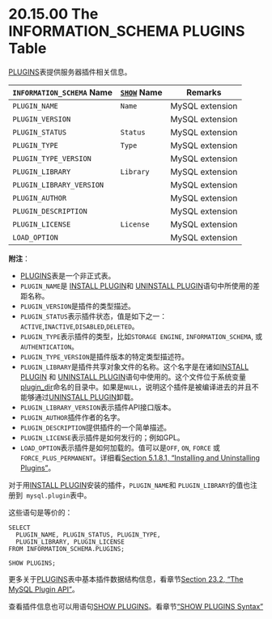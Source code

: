 # 20.15.00 The INFORMATION_SCHEMA PLUGINS Table

[PLUGINS]()表提供服务器插件相关信息。

<table>
<thead>
<tr>
	<th scope="col"><code class="literal">INFORMATION_SCHEMA</code> Name</th>
	<th scope="col"><a class="link" href="show.html" title="13.7.5. SHOW Syntax"><code class="literal">SHOW</code></a> Name</th>
	<th scope="col">Remarks</th>
</tr>
</thead>

<tbody>
<tr>
	<td scope="row"><code class="literal">PLUGIN_NAME</code></td>
	<td><code class="literal">Name</code></td>
	<td>MySQL extension</td>
</tr>

<tr>
	<td scope="row"><code class="literal">PLUGIN_VERSION</code></td>
	<td> </td>
	<td>MySQL extension</td>
</tr>

<tr>
	<td scope="row"><code class="literal">PLUGIN_STATUS</code></td>
	<td><code class="literal">Status</code></td>
	<td>MySQL extension</td>
</tr>

<tr>
	<td scope="row"><code class="literal">PLUGIN_TYPE</code></td>
	<td><code class="literal">Type</code></td>
	<td>MySQL extension</td>
</tr>

<tr>
	<td scope="row"><code class="literal">PLUGIN_TYPE_VERSION</code></td>
	<td> </td>
	<td>MySQL extension</td>
</tr>

<tr>
	<td scope="row"><code class="literal">PLUGIN_LIBRARY</code></td>
	<td><code class="literal">Library</code></td>
	<td>MySQL extension</td>
</tr>

<tr>
	<td scope="row"><code class="literal">PLUGIN_LIBRARY_VERSION</code></td>
	<td> </td><td>MySQL extension</td>
</tr>

<tr>
	<td scope="row"><code class="literal">PLUGIN_AUTHOR</code></td>
	<td> </td>
	<td>MySQL extension</td>
</tr>

<tr>
	<td scope="row"><code class="literal">PLUGIN_DESCRIPTION</code></td>
	<td> </td>
	<td>MySQL extension</td>
</tr>

<tr>
	<td scope="row"><code class="literal">PLUGIN_LICENSE</code></td>
	<td><code class="literal">License</code></td>
	<td>MySQL extension</td>
</tr>

<tr>
	<td scope="row"><code class="literal">LOAD_OPTION</code></td>
	<td> </td>
	<td>MySQL extension</td>
</tr>
</tbody>
</table>

**附注**：

- [PLUGINS]()表是一个非正式表。
- `PLUGIN_NAME`是 [INSTALL PLUGIN]()和 [UNINSTALL PLUGIN]()语句中所使用的差距名称。
- `PLUGIN_VERSION`是插件的类型描述。
- `PLUGIN_STATUS`表示插件状态，值是如下之一：`ACTIVE`,`INACTIVE`,`DISABLED`,`DELETED`。
- `PLUGIN_TYPE`表示插件的类型，比如`STORAGE ENGINE`, `INFORMATION_SCHEMA`, 或 `AUTHENTICATION`。
- `PLUGIN_TYPE_VERSION`是插件版本的特定类型描述符。
- `PLUGIN_LIBRARY`是插件共享对象文件的名称。这个名字是在诸如[INSTALL PLUGIN]() 和 [UNINSTALL PLUGIN]()语句中使用的。这个文件位于系统变量[plugin_dir]()命名的目录中。如果是`NULL`，说明这个插件是被编译进去的并且不能够通过[UNINSTALL PLUGIN]()卸载。
- `PLUGIN_LIBRARY_VERSION`表示插件API接口版本。
- `PLUGIN_AUTHOR`插件作者的名字。
- `PLUGIN_DESCRIPTION`提供插件的一个简单描述。
- `PLUGIN_LICENSE`表示插件是如何发行的；例如GPL。
- `LOAD_OPTION`表示插件是如何加载的。值可以是`OFF`, `ON`, `FORCE` 或 `FORCE_PLUS_PERMANENT`。详细看[Section 5.1.8.1, “Installing and Uninstalling Plugins”]()。

对于用[INSTALL PLUGIN]()安装的插件，`PLUGIN_NAME`和 `PLUGIN_LIBRARY`的值也注册到` mysql.plugin`表中。

这些语句是等价的：

	SELECT
	  PLUGIN_NAME, PLUGIN_STATUS, PLUGIN_TYPE,
	  PLUGIN_LIBRARY, PLUGIN_LICENSE
	FROM INFORMATION_SCHEMA.PLUGINS;
	
	SHOW PLUGINS;

更多关于[PLUGINS]()表中基本插件数据结构信息，看章节[Section 23.2, “The MySQL Plugin API”]()。

查看插件信息也可以用语句[SHOW PLUGINS]()。看章节[“SHOW PLUGINS Syntax”]()